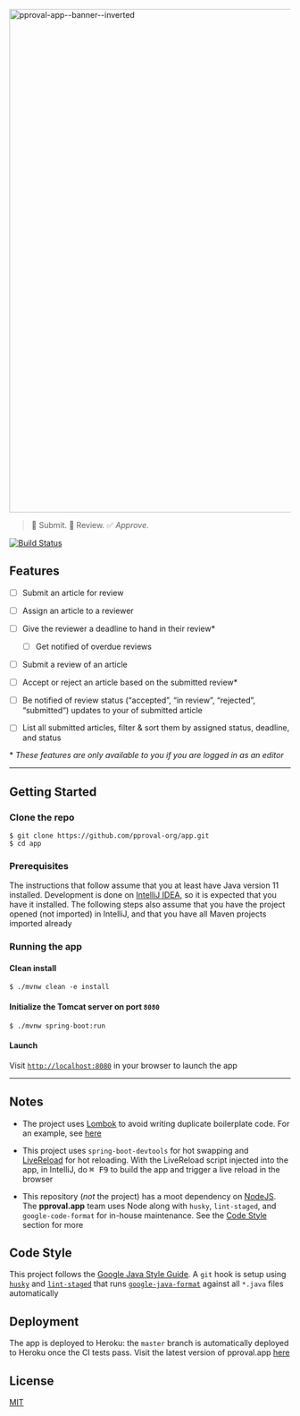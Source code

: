 ﻿<a href="https://pproval.herokuapp.com" target="_blank" rel="noopener noreferrer"><img width="900" src=".github/banner@2x.png" alt="pproval-app--banner--inverted" /></a>

> 📑 Submit. 🧐 Review. ✅ _Approve_.

[![Build Status](https://travis-ci.com/yeskunall/pproval.app.svg?branch=master)](https://travis-ci.com/yeskunall/pproval.app)

## Features

- [ ] Submit an article for review

- [ ] Assign an article to a reviewer

- [ ] Give the reviewer a deadline to hand in their review*
    - [ ] Get notified of overdue reviews

- [ ] Submit a review of an article

- [ ] Accept or reject an article based on the submitted review*

- [ ] Be notified of review status (“accepted”, “in review”, “rejected”, “submitted“) updates to your of submitted article

- [ ] List all submitted articles, filter & sort them by assigned status, deadline, and status

\* _These features are only available to you if you are logged in as an editor_

---

## Getting Started

### Clone the repo

```shell
$ git clone https://github.com/pproval-org/app.git
$ cd app
```

### Prerequisites

The instructions that follow assume that you at least have Java version 11 installed. Development is done on [IntelliJ IDEA](https://www.jetbrains.com/idea/), so it is expected that you have it installed. The following steps also assume that you have the project opened (not imported) in IntelliJ, and that you have all Maven projects imported already

### Running the app

#### Clean install

```shell
$ ./mvnw clean -e install
```

#### Initialize the Tomcat server on port `8080`

```shell
$ ./mvnw spring-boot:run
```

#### Launch

Visit [`http://localhost:8080`](http://localhost:8080) in your browser to launch the app

---

## Notes

* The project uses [Lombok](https://projectlombok.org/) to avoid writing duplicate boilerplate code. For an example, see [here](https://projectlombok.org/features/GetterSetter)

* This project uses `spring-boot-devtools` for hot swapping and [LiveReload](http://livereload.com/) for hot reloading. With the LiveReload script injected into the app, in IntelliJ, do <kbd>⌘ F9</kbd> to build the app and trigger a live reload in the browser

* This repository (_not_ the project) has a moot dependency on [NodeJS](https://nodejs.org/en/). The __pproval.app__ team uses Node along with `husky`, `lint-staged`, and `google-code-format` for in-house maintenance. See the [Code Style](#code-style) section for more

## Code Style

This project follows the [Google Java Style Guide](https://google.github.io/styleguide/javaguide.html). A `git` hook is setup using [`husky`](https://github.com/typicode/husky) and [`lint-staged`](https://github.com/okonet/lint-staged) that runs [`google-java-format`](https://github.com/google/google-java-format) against all `*.java` files automatically

## Deployment

The app is deployed to Heroku: the `master` branch is automatically deployed to Heroku once the CI tests pass. Visit the latest version of pproval.app [here](https://pproval.herokuapp.com)

<!-- ## Upcoming (March 6<sup>th</sup> - March 20<sup>th</sup>)

- Finish tasks from previous milestone (_if any remaining_)
- *__TODO__: Fill the rest* -->

## License

[MIT](./LICENSE)


